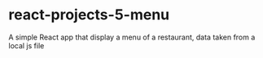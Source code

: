 # react-projects-5-menu
A simple React app that display a menu of a restaurant, data taken from a local js file

